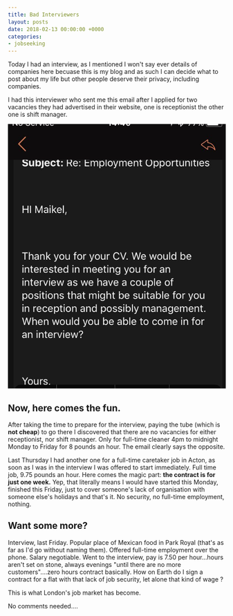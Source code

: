 ```yaml
---
title: Bad Interviewers
layout: posts
date: 2018-02-13 00:00:00 +0000
categories:
- jobseeking
---
```

Today I had an interview, as I mentioned I won't say ever details of companies here becuase this is my blog and as such I can decide what to post about my life but other people deserve their privacy, including companies.

I had this interviewer who sent me this email after I applied for two vacancies they had advertised in their website, one is receptionist the other one is shift manager.

![](/uploads/2018/02/13/DV7EWyzWsAAWAhC.jpg)

## Now, here comes the fun.

After taking the time to prepare for the interview, paying the tube (which is **not cheap**) to go there I discovered that there are no vacancies for either receptionist, nor shift manager. Only for full-time cleaner 4pm to midnight Monday to Friday for 8 pounds an hour. The email clearly says the opposite. 

Last Thursday I had another one for a full-time caretaker job in Acton, as soon as I was in the interview I was offered to start immediately. Full time job, 9.75 pounds an hour. Here comes the magic part: **the contract is for just one week.** Yep, that literally means I would have started this Monday, finished this Friday, just to cover someone's lack of organisation with someone else's holidays and that's it. No security, no full-time employment, nothing. 

## Want some more?

Interview, last Friday. Popular place of Mexican food in Park Royal (that's as far as I'd go without naming them). Offered full-time employment over the phone. Salary negotiable. Went to the interview, pay is 7.50 per hour...hours aren't set on stone, always evenings "until there are no more customers"....zero hours contract basically. How on Earth do I sign a contract for a flat with that lack of job security, let alone that kind of wage ?

This is what London's job market has become. 

No comments needed....